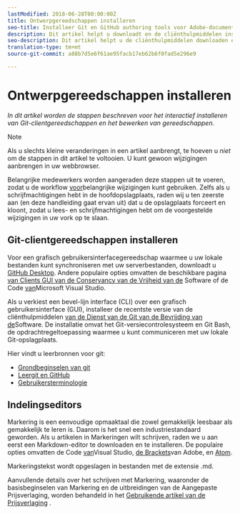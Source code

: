 ```yaml
---
lastModified: 2018-06-28T00:00:00Z
title: Ontwerpgereedschappen installeren
seo-title: Installeer Git en GitHub authoring tools voor Adobe-documentatie
description: Dit artikel helpt u downloadt en de cliënthulpmiddelen installeert u voor Git/GitHub en voor het uitgeven van de dossiers van de Prijsverhoging zult nodig hebben.
seo-description: Dit artikel helpt u de cliënthulpmiddelen downloaden en installeren u voor Git/GitHub en voor het uitgeven van de dossiers van de Prijsverhoging voor de documentatie van Adobe zult nodig hebben.
translation-type: tm+mt
source-git-commit: a88b7d5e6f61ae95facb17eb62b6f0fad5e296e9

---
```



# Ontwerpgereedschappen installeren

*In dit artikel worden de stappen beschreven voor het interactief installeren van Git-clientgereedschappen en het bewerken van gereedschappen.*

>[!NOTE]
> Als u slechts kleine veranderingen in een artikel aanbrengt, te hoeven u *niet* om de stappen in dit artikel te voltooien. U kunt gewoon wijzigingen aanbrengen in uw webbrowser.
>
> Belangrijke medewerkers worden aangeraden deze stappen uit te voeren, zodat u de workflow [voor](local-repo.md)belangrijke wijzigingen kunt gebruiken. Zelfs als u schrijfmachtigingen hebt in de hoofdopslagplaats, raden wij u ten zeerste aan (en deze handleiding gaat ervan uit) dat u de opslagplaats forceert en kloont, zodat u lees- en schrijfmachtigingen hebt om de voorgestelde wijzigingen in uw vork op te slaan.

## Git-clientgereedschappen installeren

Voor een grafisch gebruikersinterfacegereedschap waarmee u uw lokale bestanden kunt synchroniseren met uw serverbestanden, downloadt u [GitHub Desktop](https://desktop.github.com/). Andere populaire opties omvatten de beschikbare pagina [van Clients GUI van de Conservancy van de Vrijheid van de](https://git-scm.com/downloads/guis) Software of de Code [van](https://www.visualstudio.com/products/code-vs.aspx)Microsoft Visual Studio.

Als u verkiest een bevel-lijn interface (CLI) over een grafisch gebruikersinterface (GUI), installeer de recentste versie van de cliënthulpmiddelen [van de Dienst van de Git van de Bevrijding van de](https://git-scm.com/downloads)Software. De installatie omvat het Git-versiecontrolesysteem en Git Bash, de opdrachtregeltoepassing waarmee u kunt communiceren met uw lokale Git-opslagplaats.

Hier vindt u leerbronnen voor git:

* [Grondbeginselen van git](https://git-scm.com/book/en/v2/Getting-Started-Git-Basics)
* [Leergit en GitHub](https://help.github.com/articles/good-resources-for-learning-git-and-github/)
* [Gebruikersterminologie](https://help.github.com/articles/github-glossary)

## Indelingseditors

Markering is een eenvoudige opmaaktaal die zowel gemakkelijk leesbaar als gemakkelijk te leren is. Daarom is het snel een industriestandaard geworden. Als u artikelen in Markeringen wilt schrijven, raden we u aan eerst een Markdown-editor te downloaden en te installeren. De populaire opties omvatten de Code [van](https://code.visualstudio.com/)Visual Studio, [de Brackets](https://brackets.io)van Adobe, en [Atom](https://atom.io).

Markeringstekst wordt opgeslagen in bestanden met de extensie .md.

Aanvullende details over het schrijven met Markering, waaronder de basisbeginselen van Markering en de uitbreidingen van de Aangepaste Prijsverlaging, worden behandeld in het [Gebruikende artikel van de Prijsverlaging](../writing-essentials/markdown.md) .

<!--
## Adobe Docs Authoring Pack

Install the Docs Authoring Pack. This set of extensions includes basic authoring assistance for help when writing Markdown, and a preview feature, so that you can see what the Markdown looks like in the style of the docs.adobe.com site.

Link when available
-->
